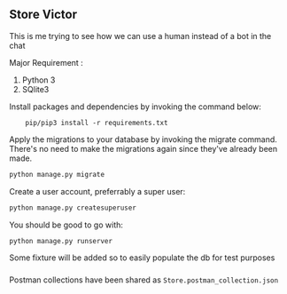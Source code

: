 ## Store Victor

This is me trying to see how we can use a human instead of a bot in the chat 

Major Requirement :
1. Python 3
2. SQlite3

Install packages and dependencies by invoking the command below:
```
    pip/pip3 install -r requirements.txt
```

Apply the migrations to your database by invoking the migrate command. There's no need to make the migrations again since they've already been made.
```bash
python manage.py migrate
```

Create a user account, preferrably a super user:
```bash
python manage.py createsuperuser
```

You should be good to go with:
```bash
python manage.py runserver
```

Some fixture will be added so to easily populate the db for test purposes

###
Postman collections have been shared as `Store.postman_collection.json`


